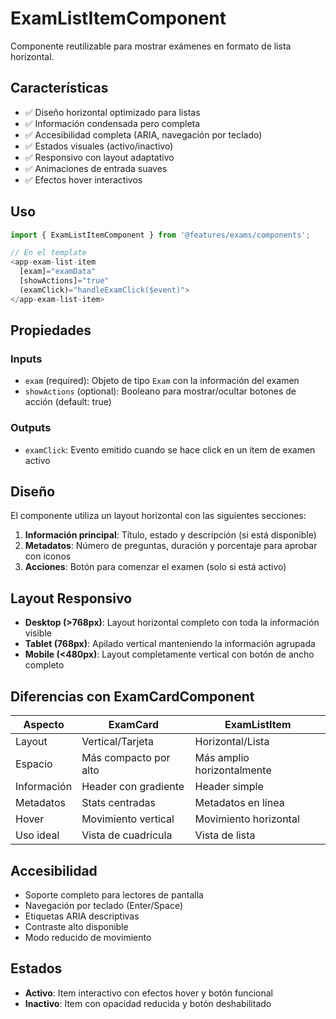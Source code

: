 # ExamListItemComponent

Componente reutilizable para mostrar exámenes en formato de lista horizontal.

## Características

- ✅ Diseño horizontal optimizado para listas
- ✅ Información condensada pero completa
- ✅ Accesibilidad completa (ARIA, navegación por teclado)
- ✅ Estados visuales (activo/inactivo)
- ✅ Responsivo con layout adaptativo
- ✅ Animaciones de entrada suaves
- ✅ Efectos hover interactivos

## Uso

```typescript
import { ExamListItemComponent } from '@features/exams/components';

// En el template
<app-exam-list-item
  [exam]="examData"
  [showActions]="true"
  (examClick)="handleExamClick($event)">
</app-exam-list-item>
```

## Propiedades

### Inputs
- `exam` (required): Objeto de tipo `Exam` con la información del examen
- `showActions` (optional): Booleano para mostrar/ocultar botones de acción (default: true)

### Outputs
- `examClick`: Evento emitido cuando se hace click en un item de examen activo

## Diseño

El componente utiliza un layout horizontal con las siguientes secciones:

1. **Información principal**: Título, estado y descripción (si está disponible)
2. **Metadatos**: Número de preguntas, duración y porcentaje para aprobar con iconos
3. **Acciones**: Botón para comenzar el examen (solo si está activo)

## Layout Responsivo

- **Desktop (>768px)**: Layout horizontal completo con toda la información visible
- **Tablet (768px)**: Apilado vertical manteniendo la información agrupada
- **Mobile (<480px)**: Layout completamente vertical con botón de ancho completo

## Diferencias con ExamCardComponent

| Aspecto | ExamCard | ExamListItem |
|---------|----------|--------------|
| Layout | Vertical/Tarjeta | Horizontal/Lista |
| Espacio | Más compacto por alto | Más amplio horizontalmente |
| Información | Header con gradiente | Header simple |
| Metadatos | Stats centradas | Metadatos en línea |
| Hover | Movimiento vertical | Movimiento horizontal |
| Uso ideal | Vista de cuadrícula | Vista de lista |

## Accesibilidad

- Soporte completo para lectores de pantalla
- Navegación por teclado (Enter/Space)
- Etiquetas ARIA descriptivas
- Contraste alto disponible
- Modo reducido de movimiento

## Estados

- **Activo**: Item interactivo con efectos hover y botón funcional
- **Inactivo**: Item con opacidad reducida y botón deshabilitado
